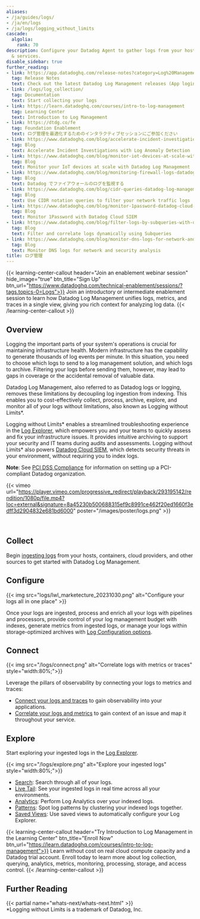 ```yaml
---
aliases:
- /ja/guides/logs/
- /ja/en/logs
- /ja/logs/logging_without_limits
cascade:
  algolia:
    rank: 70
description: Configure your Datadog Agent to gather logs from your host, containers
  & services.
disable_sidebar: true
further_reading:
- link: https://app.datadoghq.com/release-notes?category=Log%20Management
  tag: Release Notes
  text: Check out the latest Datadog Log Management releases (App login required)
- link: /logs/log_collection/
  tag: Documentation
  text: Start collecting your logs
- link: https://learn.datadoghq.com/courses/intro-to-log-management
  tag: Learning Center
  text: Introduction to Log Management
- link: https://dtdg.co/fe
  tag: Foundation Enablement
  text: ログ管理を最適化するためのインタラクティブセッションにご参加ください
- link: https://www.datadoghq.com/blog/accelerate-incident-investigations-with-log-anomaly-detection/
  tag: Blog
  text: Accelerate Incident Investigations with Log Anomaly Detection
- link: https://www.datadoghq.com/blog/monitor-iot-devices-at-scale-with-log-management/
  tag: Blog
  text: Monitor your IoT devices at scale with Datadog Log Management
- link: https://www.datadoghq.com/blog/monitoring-firewall-logs-datadog/
  tag: Blog
  text: Datadog でファイアウォールのログを監視する
- link: https://www.datadoghq.com/blog/cidr-queries-datadog-log-management/
  tag: Blog
  text: Use CIDR notation queries to filter your network traffic logs
- link: https://www.datadoghq.com/blog/monitor-1password-datadog-cloud-siem/
  tag: Blog
  text: Monitor 1Password with Datadog Cloud SIEM
- link: https://www.datadoghq.com/blog/filter-logs-by-subqueries-with-datadog/
  tag: Blog
  text: Filter and correlate logs dynamically using Subqueries
- link: https://www.datadoghq.com/blog/monitor-dns-logs-for-network-and-security-datadog/
  tag: Blog
  text: Monitor DNS logs for network and security analysis
title: ログ管理
---
```


{{< learning-center-callout header="Join an enablement webinar session" hide_image="true" btn_title="Sign Up" btn_url="https://www.datadoghq.com/technical-enablement/sessions/?tags.topics-0=Logs">}}
  Join an introductory or intermediate enablement session to learn how Datadog Log Management unifies logs, metrics, and traces in a single view, giving you rich context for analyzing log data.
{{< /learning-center-callout >}}

## Overview

Logging the important parts of your system's operations is crucial for maintaining infrastructure health. Modern infrastructure has the capability to generate thousands of log events per minute. In this situation, you need to choose which logs to send to a log management solution, and which logs to archive. Filtering your logs before sending them, however, may lead to gaps in coverage or the accidental removal of valuable data.

Datadog Log Management, also referred to as Datadog logs or logging, removes these limitations by decoupling log ingestion from indexing. This enables you to cost-effectively collect, process, archive, explore, and monitor all of your logs without limitations, also known as Logging without Limits\*.

Logging without Limits\* enables a streamlined troubleshooting experience in the [Log Explorer][1], which empowers you and your teams to quickly assess and fix your infrastructure issues. It provides intuitive archiving to support your security and IT teams during audits and assessments. Logging without Limits* also powers [Datadog Cloud SIEM][2], which detects security threats in your environment, without requiring you to index logs.

**Note**: See [PCI DSS Compliance][3] for information on setting up a PCI-compliant Datadog organization.

{{< vimeo url="https://player.vimeo.com/progressive_redirect/playback/293195142/rendition/1080p/file.mp4?loc=external&signature=8a45230b500688315ef9c8991ce462f20ed1660f3edff3d2904832e681bd6000" poster="/images/poster/logs.png" >}}

</br>

## Collect

Begin [ingesting logs][4] from your hosts, containers, cloud providers, and other sources to get started with Datadog Log Management.

## Configure

{{< img src="logs/lwl_marketecture_20231030.png" alt="Configure your logs all in one place" >}}

Once your logs are ingested, process and enrich all your logs with pipelines and processors, provide control of your log management budget with indexes, generate metrics from ingested logs, or manage your logs within storage-optimized archives with [Log Configuration options][5].

## Connect

{{< img src="/logs/connect.png" alt="Correlate logs with metrics or traces" style="width:80%;">}}

Leverage the pillars of observability by connecting your logs to metrics and traces:

- [Connect your logs and traces][6] to gain observability into your applications.
- [Correlate your logs and metrics][7] to gain context of an issue and map it throughout your service.

## Explore

Start exploring your ingested logs in the [Log Explorer][1].

{{< img src="/logs/explore.png" alt="Explore your ingested logs" style="width:80%;">}}

- [Search][8]: Search through all of your logs.
- [Live Tail][9]: See your ingested logs in real time across all your environments.
- [Analytics][10]: Perform Log Analytics over your indexed logs.
- [Patterns][11]: Spot log patterns by clustering your indexed logs together.
- [Saved Views][12]: Use saved views to automatically configure your Log Explorer.


{{< learning-center-callout header="Try Introduction to Log Management in the Learning Center" btn_title="Enroll Now" btn_url="https://learn.datadoghq.com/courses/intro-to-log-management">}}
  Learn without cost on real cloud compute capacity and a Datadog trial account. Enroll today to learn more about log collection, querying, analytics, metrics, monitoring, processing, storage, and access control.
{{< /learning-center-callout >}}

## Further Reading

{{< partial name="whats-next/whats-next.html" >}}
<br>
\*Logging without Limits is a trademark of Datadog, Inc.

[1]: /ja/logs/explorer/
[2]: /ja/security/cloud_siem/
[3]: /ja/data_security/pci_compliance/
[4]: /ja/logs/log_collection/
[5]: /ja/logs/log_configuration/
[6]: /ja/tracing/other_telemetry/connect_logs_and_traces/
[7]: /ja/logs/guide/correlate-logs-with-metrics/
[8]: /ja/logs/explorer/search_syntax/
[9]: /ja/logs/live_tail/
[10]: /ja/logs/explorer/analytics/
[11]: /ja/logs/explorer/patterns/
[12]: /ja/logs/explorer/saved_views/